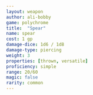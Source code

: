 ```yaml
---
layout: weapon
author: ali-bobby
game: polychrome
title:  "Spear"
name: spear
cost: 1 gp
damage-dice: 1d6 / 1d8
damage-type: piercing
weight: 3
properties: [thrown, versatile]
proficiency: simple
range: 20/60
magic: false
rarity: common
---
```

